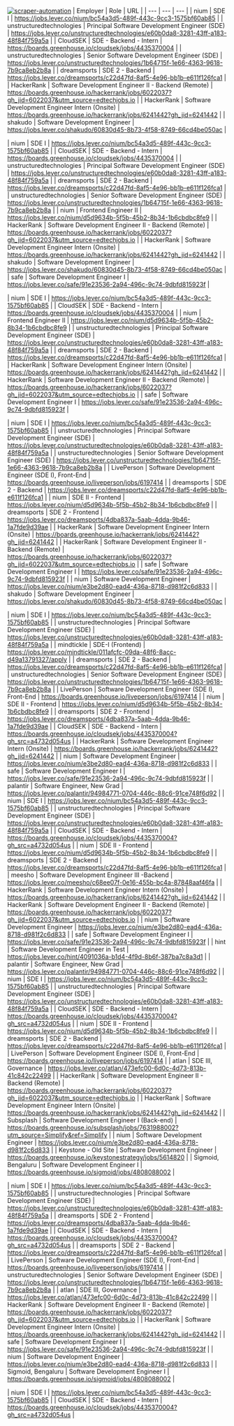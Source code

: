 [![scraper-automation](https://github.com/azad-ali786/Job_Openings/actions/workflows/scraper-automation.yml/badge.svg)](https://github.com/azad-ali786/Job_Openings/actions/workflows/scraper-automation.yml)
| Employer | Role | URL |
| --- | --- | --- |
| nium | SDE I | https://jobs.lever.co/nium/bc54a3d5-489f-443c-9cc3-1575bf60ab85 |
| unstructuredtechnologies | Principal Software Development Engineer (SDE) | https://jobs.lever.co/unstructuredtechnologies/e60b0da8-3281-43ff-a183-48f84f759a5a |
| CloudSEK | SDE - Backend - Intern | https://boards.greenhouse.io/cloudsek/jobs/4435370004 |
| unstructuredtechnologies | Senior Software Development Engineer (SDE) | https://jobs.lever.co/unstructuredtechnologies/1b64715f-1e66-4363-9618-7b9ca8eb2b8a |
| dreamsports | SDE 2 - Backend | https://jobs.lever.co/dreamsports/c22d47fd-8af5-4e96-bb1b-e611f126fca1 |
| HackerRank | Software Development Engineer II - Backend (Remote) | https://boards.greenhouse.io/hackerrank/jobs/6022037?gh_jid=6022037&utm_source=edtechjobs.io |
| HackerRank | Software Development Engineer Intern (Onsite) | https://boards.greenhouse.io/hackerrank/jobs/6241442?gh_jid=6241442 |
| shakudo | Software Development Engineer | https://jobs.lever.co/shakudo/60830d45-8b73-4f58-8749-66cd4be050ac |

| nium | SDE I | https://jobs.lever.co/nium/bc54a3d5-489f-443c-9cc3-1575bf60ab85 |
| CloudSEK | SDE - Backend - Intern | https://boards.greenhouse.io/cloudsek/jobs/4435370004 |
| unstructuredtechnologies | Principal Software Development Engineer (SDE) | https://jobs.lever.co/unstructuredtechnologies/e60b0da8-3281-43ff-a183-48f84f759a5a |
| dreamsports | SDE 2 - Backend | https://jobs.lever.co/dreamsports/c22d47fd-8af5-4e96-bb1b-e611f126fca1 |
| unstructuredtechnologies | Senior Software Development Engineer (SDE) | https://jobs.lever.co/unstructuredtechnologies/1b64715f-1e66-4363-9618-7b9ca8eb2b8a |
| nium | Frontend Engineer II | https://jobs.lever.co/nium/d5d9634b-5f5b-45b2-8b34-1b6cbdbc8fe9 |
| HackerRank | Software Development Engineer II - Backend (Remote) | https://boards.greenhouse.io/hackerrank/jobs/6022037?gh_jid=6022037&utm_source=edtechjobs.io |
| HackerRank | Software Development Engineer Intern (Onsite) | https://boards.greenhouse.io/hackerrank/jobs/6241442?gh_jid=6241442 |
| shakudo | Software Development Engineer | https://jobs.lever.co/shakudo/60830d45-8b73-4f58-8749-66cd4be050ac |
| safe | Software Development Engineer I | https://jobs.lever.co/safe/91e23536-2a94-496c-9c74-9dbfd815923f |

| nium | SDE I | https://jobs.lever.co/nium/bc54a3d5-489f-443c-9cc3-1575bf60ab85 |
| CloudSEK | SDE - Backend - Intern | https://boards.greenhouse.io/cloudsek/jobs/4435370004 |
| nium | Frontend Engineer II | https://jobs.lever.co/nium/d5d9634b-5f5b-45b2-8b34-1b6cbdbc8fe9 |
| unstructuredtechnologies | Principal Software Development Engineer (SDE) | https://jobs.lever.co/unstructuredtechnologies/e60b0da8-3281-43ff-a183-48f84f759a5a |
| dreamsports | SDE 2 - Backend | https://jobs.lever.co/dreamsports/c22d47fd-8af5-4e96-bb1b-e611f126fca1 |
| HackerRank | Software Development Engineer Intern (Onsite) | https://boards.greenhouse.io/hackerrank/jobs/6241442?gh_jid=6241442 |
| HackerRank | Software Development Engineer II - Backend (Remote) | https://boards.greenhouse.io/hackerrank/jobs/6022037?gh_jid=6022037&utm_source=edtechjobs.io |
| safe | Software Development Engineer I | https://jobs.lever.co/safe/91e23536-2a94-496c-9c74-9dbfd815923f |

| nium | SDE I | https://jobs.lever.co/nium/bc54a3d5-489f-443c-9cc3-1575bf60ab85 |
| unstructuredtechnologies | Principal Software Development Engineer (SDE) | https://jobs.lever.co/unstructuredtechnologies/e60b0da8-3281-43ff-a183-48f84f759a5a |
| unstructuredtechnologies | Senior Software Development Engineer (SDE) | https://jobs.lever.co/unstructuredtechnologies/1b64715f-1e66-4363-9618-7b9ca8eb2b8a |
| LivePerson | Software Development Engineer (SDE I), Front-End | https://boards.greenhouse.io/liveperson/jobs/6197414 |
| dreamsports | SDE 2 - Backend | https://jobs.lever.co/dreamsports/c22d47fd-8af5-4e96-bb1b-e611f126fca1 |
| nium | SDE II - Frontend | https://jobs.lever.co/nium/d5d9634b-5f5b-45b2-8b34-1b6cbdbc8fe9 |
| dreamsports | SDE 2 - Frontend | https://jobs.lever.co/dreamsports/4dba837a-5aab-4dda-9b46-1a7fde9d39ae |
| HackerRank | Software Development Engineer Intern (Onsite) | https://boards.greenhouse.io/hackerrank/jobs/6241442?gh_jid=6241442 |
| HackerRank | Software Development Engineer II - Backend (Remote) | https://boards.greenhouse.io/hackerrank/jobs/6022037?gh_jid=6022037&utm_source=edtechjobs.io |
| safe | Software Development Engineer I | https://jobs.lever.co/safe/91e23536-2a94-496c-9c74-9dbfd815923f |
| nium | Software Development Engineer | https://jobs.lever.co/nium/e3be2d80-ead4-436a-8718-d981f2c6d833 |
| shakudo | Software Development Engineer | https://jobs.lever.co/shakudo/60830d45-8b73-4f58-8749-66cd4be050ac |

| nium | SDE I | https://jobs.lever.co/nium/bc54a3d5-489f-443c-9cc3-1575bf60ab85 |
| unstructuredtechnologies | Principal Software Development Engineer (SDE) | https://jobs.lever.co/unstructuredtechnologies/e60b0da8-3281-43ff-a183-48f84f759a5a |
| mindtickle | SDE-I (Frontend) | https://jobs.lever.co/mindtickle/011afcfc-09da-48f6-8acc-d49a13791327/apply |
| dreamsports | SDE 2 - Backend | https://jobs.lever.co/dreamsports/c22d47fd-8af5-4e96-bb1b-e611f126fca1 |
| unstructuredtechnologies | Senior Software Development Engineer (SDE) | https://jobs.lever.co/unstructuredtechnologies/1b64715f-1e66-4363-9618-7b9ca8eb2b8a |
| LivePerson | Software Development Engineer (SDE I), Front-End | https://boards.greenhouse.io/liveperson/jobs/6197414 |
| nium | SDE II - Frontend | https://jobs.lever.co/nium/d5d9634b-5f5b-45b2-8b34-1b6cbdbc8fe9 |
| dreamsports | SDE 2 - Frontend | https://jobs.lever.co/dreamsports/4dba837a-5aab-4dda-9b46-1a7fde9d39ae |
| CloudSEK | SDE - Backend - Intern | https://boards.greenhouse.io/cloudsek/jobs/4435370004?gh_src=a4732d054us |
| HackerRank | Software Development Engineer Intern (Onsite) | https://boards.greenhouse.io/hackerrank/jobs/6241442?gh_jid=6241442 |
| nium | Software Development Engineer | https://jobs.lever.co/nium/e3be2d80-ead4-436a-8718-d981f2c6d833 |
| safe | Software Development Engineer I | https://jobs.lever.co/safe/91e23536-2a94-496c-9c74-9dbfd815923f |
| palantir | Software Engineer, New Grad | https://jobs.lever.co/palantir/94984771-0704-446c-88c6-91ce748f6d92 |
| nium | SDE I | https://jobs.lever.co/nium/bc54a3d5-489f-443c-9cc3-1575bf60ab85 |
| unstructuredtechnologies | Principal Software Development Engineer (SDE) | https://jobs.lever.co/unstructuredtechnologies/e60b0da8-3281-43ff-a183-48f84f759a5a |
| CloudSEK | SDE - Backend - Intern | https://boards.greenhouse.io/cloudsek/jobs/4435370004?gh_src=a4732d054us |
| nium | SDE II - Frontend | https://jobs.lever.co/nium/d5d9634b-5f5b-45b2-8b34-1b6cbdbc8fe9 |
| dreamsports | SDE 2 - Backend | https://jobs.lever.co/dreamsports/c22d47fd-8af5-4e96-bb1b-e611f126fca1 |
| meesho | Software Development Engineer III -Backend | https://jobs.lever.co/meesho/c68ee07f-0e16-455b-bc4a-87848aaf46fa |
| HackerRank | Software Development Engineer Intern (Onsite) | https://boards.greenhouse.io/hackerrank/jobs/6241442?gh_jid=6241442 |
| HackerRank | Software Development Engineer II - Backend (Remote) | https://boards.greenhouse.io/hackerrank/jobs/6022037?gh_jid=6022037&utm_source=edtechjobs.io |
| nium | Software Development Engineer | https://jobs.lever.co/nium/e3be2d80-ead4-436a-8718-d981f2c6d833 |
| safe | Software Development Engineer I | https://jobs.lever.co/safe/91e23536-2a94-496c-9c74-9dbfd815923f |
| hint | Software Development Engineer in Test | https://jobs.lever.co/hint/4091036a-b1d4-4f9d-8b6f-387ba7c8a3d1 |
| palantir | Software Engineer, New Grad | https://jobs.lever.co/palantir/94984771-0704-446c-88c6-91ce748f6d92 |
| nium | SDE I | https://jobs.lever.co/nium/bc54a3d5-489f-443c-9cc3-1575bf60ab85 |
| unstructuredtechnologies | Principal Software Development Engineer (SDE) | https://jobs.lever.co/unstructuredtechnologies/e60b0da8-3281-43ff-a183-48f84f759a5a |
| CloudSEK | SDE - Backend - Intern | https://boards.greenhouse.io/cloudsek/jobs/4435370004?gh_src=a4732d054us |
| nium | SDE II - Frontend | https://jobs.lever.co/nium/d5d9634b-5f5b-45b2-8b34-1b6cbdbc8fe9 |
| dreamsports | SDE 2 - Backend | https://jobs.lever.co/dreamsports/c22d47fd-8af5-4e96-bb1b-e611f126fca1 |
| LivePerson | Software Development Engineer (SDE I), Front-End | https://boards.greenhouse.io/liveperson/jobs/6197414 |
| atlan | SDE III, Governance | https://jobs.lever.co/atlan/473efc00-6d0c-4d73-813b-41c842c22499 |
| HackerRank | Software Development Engineer II - Backend (Remote) | https://boards.greenhouse.io/hackerrank/jobs/6022037?gh_jid=6022037&utm_source=edtechjobs.io |
| HackerRank | Software Development Engineer Intern (Onsite) | https://boards.greenhouse.io/hackerrank/jobs/6241442?gh_jid=6241442 |
| Subsplash | Software Development Engineer I (Back-end) | https://boards.greenhouse.io/subsplash/jobs/7631988002?utm_source=Simplify&ref=Simplify |
| nium | Software Development Engineer | https://jobs.lever.co/nium/e3be2d80-ead4-436a-8718-d981f2c6d833 |
| Keystone - Old Site | Software Development Engineer | https://boards.greenhouse.io/keystonestrategy/jobs/5614820 |
| Sigmoid, Bengaluru | Software Development Engineer I | https://boards.greenhouse.io/sigmoid/jobs/4808088002 |

| nium | SDE I | https://jobs.lever.co/nium/bc54a3d5-489f-443c-9cc3-1575bf60ab85 |
| unstructuredtechnologies | Principal Software Development Engineer (SDE) | https://jobs.lever.co/unstructuredtechnologies/e60b0da8-3281-43ff-a183-48f84f759a5a |
| dreamsports | SDE 2 - Frontend | https://jobs.lever.co/dreamsports/4dba837a-5aab-4dda-9b46-1a7fde9d39ae |
| CloudSEK | SDE - Backend - Intern | https://boards.greenhouse.io/cloudsek/jobs/4435370004?gh_src=a4732d054us |
| dreamsports | SDE 2 - Backend | https://jobs.lever.co/dreamsports/c22d47fd-8af5-4e96-bb1b-e611f126fca1 |
| LivePerson | Software Development Engineer (SDE I), Front-End | https://boards.greenhouse.io/liveperson/jobs/6197414 |
| unstructuredtechnologies | Senior Software Development Engineer (SDE) | https://jobs.lever.co/unstructuredtechnologies/1b64715f-1e66-4363-9618-7b9ca8eb2b8a |
| atlan | SDE III, Governance | https://jobs.lever.co/atlan/473efc00-6d0c-4d73-813b-41c842c22499 |
| HackerRank | Software Development Engineer II - Backend (Remote) | https://boards.greenhouse.io/hackerrank/jobs/6022037?gh_jid=6022037&utm_source=edtechjobs.io |
| HackerRank | Software Development Engineer Intern (Onsite) | https://boards.greenhouse.io/hackerrank/jobs/6241442?gh_jid=6241442 |
| safe | Software Development Engineer I | https://jobs.lever.co/safe/91e23536-2a94-496c-9c74-9dbfd815923f |
| nium | Software Development Engineer | https://jobs.lever.co/nium/e3be2d80-ead4-436a-8718-d981f2c6d833 |
| Sigmoid, Bengaluru | Software Development Engineer I | https://boards.greenhouse.io/sigmoid/jobs/4808088002 |

| nium | SDE I | https://jobs.lever.co/nium/bc54a3d5-489f-443c-9cc3-1575bf60ab85 |
| CloudSEK | SDE - Backend - Intern | https://boards.greenhouse.io/cloudsek/jobs/4435370004?gh_src=a4732d054us |